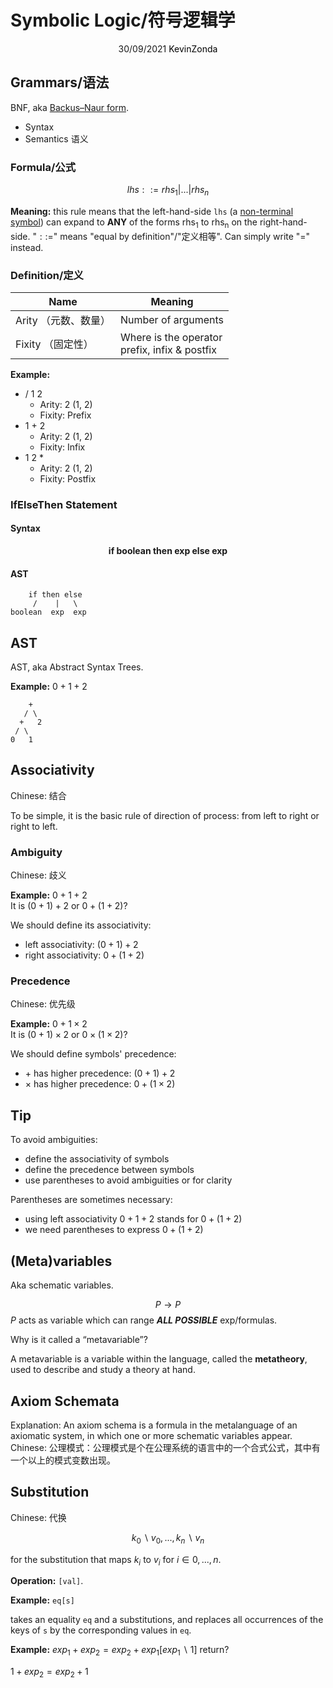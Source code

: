 # Symbolic Logic/符号逻辑学

<center>
<span>30/09/2021</span>
<a style="text-decoration:none; color: black;" href="https://github.com/KevinZonda">KevinZonda</a>
</center>

## Grammars/语法

BNF, aka [Backus–Naur form](https://en.wikipedia.org/wiki/Backus%E2%80%93Naur_form).

- Syntax
- Semantics 语义

### Formula/公式

$$
lhs::=rhs_1 | ... | rhs_n
$$

**Meaning:** this rule means that the left-hand-side `lhs` (a [non-terminal symbol](https://en.wikipedia.org/wiki/Terminal_and_nonterminal_symbols)) can expand to **ANY** of the forms rhs<sub>1</sub> to rhs<sub>n</sub>
on the right-hand-side. "$::=$" means "equal by definition"/"定义相等". Can simply write "=" instead.

### Definition/定义

| Name    | Meaning |
| ------- | ------- |
| Arity （元数、数量）  | Number of arguments |
| Fixity （固定性） | Where is the operator<br>prefix, infix & postfix |

**Example:**

- / 1 2
  - Arity: 2 (1, 2)
  - Fixity: Prefix
- 1 + 2
  - Arity: 2 (1, 2)
  - Fixity: Infix
- 1 2 *
  - Arity: 2 (1, 2)
  - Fixity: Postfix

### IfElseThen Statement

#### Syntax

<center>
<strong>
    if boolean then exp else exp
</strong>
</center>

#### AST

```
    if then else
     /    |   \
boolean  exp  exp
```

## AST

AST, aka Abstract Syntax Trees.

**Example:** $0 + 1 + 2$

```
    +
   / \
  +   2
 / \
0   1
```

## Associativity

Chinese: 结合

To be simple, it is the basic rule of direction of process: from left to right or right to left.

### Ambiguity

Chinese: 歧义

**Example:** $0+1+2$  
It is $(0 + 1) + 2$ or $0 + (1 + 2)$?

We should define its associativity:

- left associativity: $(0 + 1) + 2$
- right associativity: $0 + (1 + 2)$

### Precedence

Chinese: 优先级

**Example:** $0 + 1 \times 2$  
It is $(0 + 1) \times 2$ or $0 \times (1 × 2)$?

We should define symbols' precedence:

- $+$ has higher precedence: $(0 + 1) + 2$
- $\times$ has higher precedence: $0 + (1 \times 2)$

## Tip

To avoid ambiguities:
- define the associativity of symbols
- define the precedence between symbols
- use parentheses to avoid ambiguities or for clarity

Parentheses are sometimes necessary:
- using left associativity $0 + 1 + 2$ stands for $0 + (1 + 2)$
- we need parentheses to express $0 + (1 + 2)$

## (Meta)variables

Aka schematic variables.

$$
P \rightarrow P
$$
$P$ acts as variable which can range ***ALL POSSIBLE*** exp/formulas.

Why is it called a “metavariable”?

A metavariable is a variable
within the language, called the **metatheory**, used to describe and study a theory at hand.

## Axiom Schemata

Explanation: An axiom schema is a formula in the metalanguage of an axiomatic system, in which one or more schematic variables appear.  
Chinese: 公理模式：公理模式是个在公理系统的语言中的一个合式公式，其中有一个以上的模式变数出现。

## Substitution

Chinese: 代换

$$
k_0\backslash{v_0}, ..., k_n\backslash{v_n}
$$

for the substitution that maps $k_i$ to $v_i$ for $i \in {0, ..., n}$.

**Operation:** `[val]`.

**Example:** `eq[s]`

takes an equality `eq` and a substitutions, and replaces all occurrences of the keys of `s` by the corresponding values in `eq`.

**Example:** $exp_1+exp_2=exp_2+exp_1[exp_1\backslash1]$ return?  

$1+exp_2=exp_2+1$
